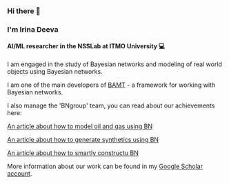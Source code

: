 ### Hi there 👋
### I'm Irina Deeva
#### AI/ML researcher in the NSSLab at ITMO University :computer: 

I am engaged in the study of Bayesian networks and modeling of real world objects using Bayesian networks.

I am one of the main developers of [BAMT](https://github.com/ITMO-NSS-team/BAMT) - a framework for working with Bayesian networks.

I also manage the 'BNgroup' team, you can read about our achievements here:


[An article about how to model oil and gas using BN](https://link.springer.com/chapter/10.1007/978-3-030-77961-0_33)


[An article about how to generate synthetics using BN](https://link.springer.com/chapter/10.1007/978-3-030-77961-0_33)


[An article about how to smartly constructu BN](https://www.sciencedirect.com/science/article/pii/S1877050921020925)



More information about our work can be found in my [Google Scholar account](https://scholar.google.ru/citations?hl=ru&user=e2bTUkMAAAAJ).


